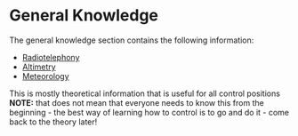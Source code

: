 # General Knowledge

The general knowledge section contains the following information:
- [Radiotelephony](./radiotelephony.md)
- [Altimetry](./altimetry.md)
- [Meteorology](./meteorology.md)

This is mostly theoretical information that is useful for all control positions **NOTE:** that does not mean that everyone needs to know this from the beginning - the best way of learning how to control is to go and do it - come back to the theory later!